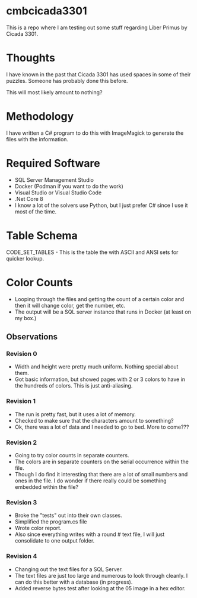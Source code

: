 # cmbcicada3301
This is a repo where I am testing out some stuff regarding Liber Primus by Cicada 3301.

# Thoughts
I have known in the past that Cicada 3301 has used spaces in some of their puzzles.  Someone has probably done this before.

This will most likely amount to nothing?

# Methodology
I have written a C# program to do this with ImageMagick to generate the files with the information.

# Required Software
- SQL Server Management Studio
- Docker (Podman if you want to do the work)
- Visual Studio or Visual Studio Code
- .Net Core 8
- I know a lot of the solvers use Python, but I just prefer C# since I use it most of the time.

# Table Schema
CODE_SET_TABLES - This is the table the with ASCII and ANSI sets for quicker lookup.

# Color Counts
- Looping through the files and getting the count of a certain color and then it will change color, get the number, etc.
- The output will be a SQL server instance that runs in Docker (at least on my box.)

## Observations
### Revision 0
- Width and height were pretty much uniform.  Nothing special about them.
- Got basic information, but showed pages with 2 or 3 colors to have in the hundreds of colors.  This is just anti-aliasing.

### Revision 1
- The run is pretty fast, but it uses a lot of memory.
- Checked to make sure that the characters amount to something?
- Ok, there was a lot of data and I needed to go to bed.  More to come???

### Revision 2
- Going to try color counts in separate counters.
- The colors are in separate counters on the serial occurrence within the file.
- Though I do find it interesting that there are a lot of small numbers and ones in the file.  I do wonder if there really could be something embedded within the file?

### Revision 3
- Broke the "tests" out into their own classes.
- Simplified the program.cs file
- Wrote color report.
- Also since everything writes with a round # text file, I will just consolidate to one output folder.

### Revision 4
- Changing out the text files for a SQL Server.
- The text files are just too large and numerous to look through cleanly.  I can do this better with a database (in progress).
- Added reverse bytes test after looking at the 05 image in a hex editor.